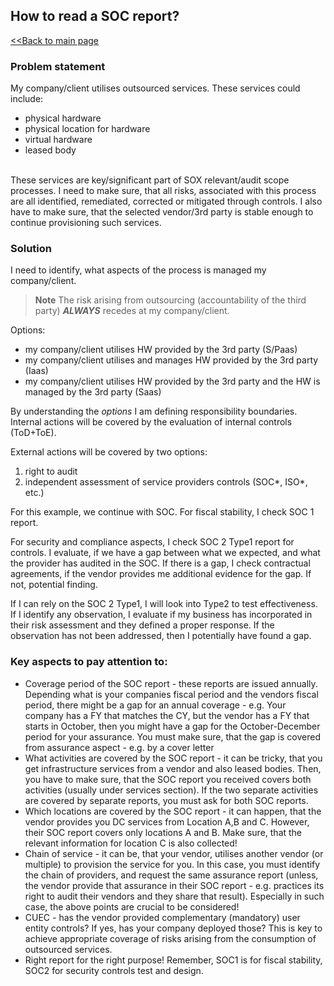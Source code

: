 ## How to read a SOC report?

[<<Back to main page](index.md)

### Problem statement
My company/client utilises outsourced services.
These services could include:
- physical hardware
- physical location for hardware
- virtual hardware
- leased body
<br/>
These services are key/significant part of SOX relevant/audit scope processes.
I need to make sure, that all risks, associated with this process are all identified, remediated, corrected or mitigated through controls.
I also have to make sure, that the selected vendor/3rd party is stable enough to continue provisioning such services.

### Solution
I need to identify, what aspects of the process is managed my company/client.
>**Note** 
>The risk arising from outsourcing (accountability of the third party) ***ALWAYS*** recedes at my company/client.

Options:
- my company/client utilises HW provided by the 3rd party (S/Paas)
- my company/client utilises and manages HW provided by the 3rd party (Iaas)
- my company/client utilises HW provided by the 3rd party and the HW is managed by the 3rd party (Saas)

By understanding the *options* I am defining responsibility boundaries.
Internal actions will be covered by the evaluation of internal controls (ToD+ToE).

External actions will be covered by two options:
1. right to audit
2. independent assessment of service providers controls (SOC*, ISO*, etc.)

For this example, we continue with SOC.
For fiscal stability, I check SOC 1 report.

For security and compliance aspects, I check SOC 2 Type1 report for controls. I evaluate, if we have a gap between what we expected, and what the provider has audited in the SOC. If there is a gap, I check contractual agreements, if the vendor provides me additional evidence for the gap. If not, potential finding.

If I can rely on the SOC 2 Type1, I will look into Type2 to test effectiveness.
If I identify any observation, I evaluate if my business has incorporated in their risk assessment and they defined a proper response. If the observation has not been addressed, then I potentially have found a gap.

### Key aspects to pay attention to:
- Coverage period of the SOC report - these reports are issued annually. Depending what is your companies fiscal period and the vendors fiscal period, there might be a gap for an annual coverage - e.g. Your company has a FY that matches the CY, but the vendor has a FY that starts in October, then you might have a gap for the October-December period for your assurance. You must make sure, that the gap is covered from assurance aspect - e.g. by a cover letter
- What activities are covered by the SOC report - it can be tricky, that you get infrastructure services from a vendor and also leased bodies. Then, you have to make sure, that the SOC report you received covers both activities (usually under services section). If the two separate activities are covered by separate reports, you must ask for both SOC reports.
- Which locations are covered by the SOC report - it can happen, that the vendor provides you DC services from Location A,B and C. However, their SOC report covers only locations A and B. Make sure, that the relevant information for location C is also collected!
- Chain of service - it can be, that your vendor, utilises another vendor (or multiple) to provision the service for you. In this case, you must identify the chain of providers, and request the same assurance report (unless, the vendor provide that assurance in their SOC report - e.g. practices its right to audit their vendors and they share that result). Especially in such case, the above points are crucial to be considered!
- CUEC - has the vendor provided complementary (mandatory) user entity controls? If yes, has your company deployed those? This is key to achieve appropriate coverage of risks arising from the consumption of outsourced services.
- Right report for the right purpose! Remember, SOC1 is for fiscal stability, SOC2 for security controls test and design.
